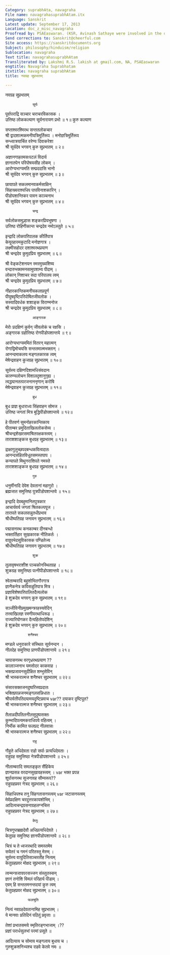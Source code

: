 ```yaml
---
Category: suprabhAta, navagraha
File name: navagrahasuprabhAtam.itx
Language: Sanskrit
Latest update: September 17, 2013
Location: doc_z_misc_navagraha
Proofread by: PSAEaswaran. (KSR, Avinash Sathaye were involved in the discussion.)
Send corrections to: Sanskrit@cheerful.com
Site access: https://sanskritdocuments.org
Subject: philosophy/hinduism/religion
Sublocation: navagraha
Text title: navagrahasuprabhAtam
Transliterated by: Lakshmi R.S. lakish at gmail.com, NA, PSAEaswaran
engtitle: Navagraha Suprabhatam
itxtitle: navagraha suprabhAtam
title: नवग्रह सुप्रभातम्

---
```

  
 नवग्रह सुप्रभातम्   
  
                सूर्यः  
  
पूर्वापराद्रि सञ्चार चराचरविकासक  ।  
उत्तिष्ठ लोककल्याण सूर्यनारायण प्रभो  ॥ १॥ कुरु कल्याण  
  
सप्ताश्वरश्मिरथ सन्ततलोकचार  
श्री द्वादशात्मकमनीयत्रिमूर्तिरूप ।  मनोज्ञत्रिमूर्तिरूप  
सन्ध्यात्रयार्चित वरेण्य दिवाकरेशा  
श्री सूर्यदेव भगवन् कुरु सुप्रभातम् ॥ २॥  
  
अज्ञानगाहतमसःपटलं विदार्य  
ज्ञानातपेन परिपोषयसीह लोकम् ।  
आरोग्यभाग्यमति सम्प्रददासि भानो  
श्री सूर्यदेव भगवन् कुरु सुप्रभातम्  ॥ ३॥  
  
छायापते सकलमानवकर्मसाक्षिन्  
सिंहाख्यराश्यधिप पापविनाशकारिन् ।  
पीडोपशान्तिकर पावन काञ्चनाभ  
श्री सूर्यदेव भगवन् कुरु सुप्रभातम् ॥ ४॥  
  
                चन्द्र  
  
सर्वलोकसमुल्हास शङ्करप्रियभूषणा ।  
उत्तिष्ठ रोहिणीकान्त चन्द्रदेव नमोऽस्तुते ॥ ५॥  
  
इन्द्रादि लोकपरिपालक कीर्तिपात्र  
केयूरहारमकुटादि मनोज्ञगात्र ।  
लक्ष्मीसहोदर दशाश्वरथप्रयाण  
श्री चन्द्रदेव कुमुदप्रिय सुप्रभातम् ॥ ६॥  
  
श्री वेङ्कटेशनयन स्मरमुख्यशिष्य  
वन्दारुभक्तमनसामुपशाम्य पीदाम् ।  
लोकान् निशाचर सदा परिपालय त्वम्  
श्री चन्द्रदेव कुमुदप्रिय सुप्रभातम् ॥ ७॥  
  
नीहारकान्तिकमनीयकलाप्रपूर्ण  
पीयूषवृष्टिपरिपोषितजीवलोक ।  
सस्यादिवर्धक शशाङ्क विराण्मनोज  
श्री चन्द्रदेव कुमुदप्रिय सुप्रभातम्  ॥ ८॥  
  
                आङ्गारक  
  
मेरोः प्रदक्षिणं कुर्वन् जीवलोकं च रक्षसि ।  
अङ्गारक ग्रहोत्तिष्ठ रोगपीडोपशान्तये ॥ ९॥  
  
आरोग्यभाग्यममितं वितरन् महात्मन्  
रोगाद्विमोचयसि सन्ततमात्मभक्तान् ।  
आनन्दमाकलय मङ्गलकारक त्वम्  
मेषेन्द्रवाहन कुजग्रह सुप्रभातम् ॥ १०॥  
  
सूर्यस्य दक्षिणदिशामधिसंवदानः  
कारुण्यलोचन विशालदृशानुगृह्य ।  
त्वद्ध्यानतत्परजनाननृणान् करोषि  
मेषेन्द्रवाहन कुजग्रह सुप्रभातम् ॥ ११॥  
  
                बुध  
  
बुध प्राज्ञ बुधाराध्य सिंहवाहन सोमज ।  
उत्तिष्ठ जगतां मित्र बुद्धिपीडोपशान्तये ॥ १२॥  
  
हे पीतवर्ण सुमनोहरकान्तिकाय  
पीताम्बर प्रमुदिताखिललोकसेव्य ।  
श्रीचन्द्रशेखरसमाश्रितरक्षकस्त्वम् ।  
ताराशशाङ्कज बुधग्रह सुप्रभातम् ॥ १३॥  
  
द्राक्षागुलुच्छपदबन्धकवित्वदातः  
आनन्दसंहितविधूतसमस्तपाप ।  
कन्यापते मिथुनराशिपते नमस्ते  
ताराशशाङ्कज बुधग्रह सुप्रभातम् ॥ १४॥  
  
                गुरु  
  
धनुर्मीनादि देवेश देवतानां महागुरो ।  
ब्रह्मजात समुत्तिष्ठ पुत्रपीडोपशान्तये ॥ १५॥  
  
इन्द्रादि देवबहुमानितपुत्रकार  
आचार्यवर्य जगतां श्रितकल्पपूज ।  
तारापते सकलसन्नुतधीप्रभाव  
श्रीधीष्पतिग्रह जनावन सुप्रभातम् ॥ १६॥  
  
पद्मासनस्थ कनकाम्बर दीनबन्धो  
भक्तार्तिहार सुखकारक नीतिकर्तः ।  
वाग्रूपभेदसुविकासक पण्डितेज्य  
श्रीधीष्पतिग्रह जनावन सुप्रभातम् ॥ १७॥  
  
                शुक्र  
  
तुलावृषभराशीश पञ्चकोनस्थितग्रह ।  
शुक्रग्रह समुत्तिष्ठा पत्नीपीडोपशान्तये ॥ १८॥  
  
श्वेताम्बरादि बहुशोभितगौरगात्र  
ज्ञानैकनेत्र कविसन्नुतिपात्र मित्र ।  
प्रज्ञाविशेषपरिपालितदैत्यलोक  
हे शुक्रदेव भगवन् कुरु सुप्रभातम् ॥ १९॥  
  
सञ्जीविनीप्रमुखमन्त्ररहस्यवेदिन्  
तत्त्वाखिलज्ञ रमणीयरथाधिरूढ ।  
राज्यारियोगकर दैत्यहितोपदेशिन्  
हे शुक्रदेव भगवन् कुरु सुप्रभातम् ॥ २०॥  
  
              शनैश्चर  
  
मण्डले धनुराकारे संस्थितः सूर्यनन्दन ।  
नीलदेह समुत्तिष्ठ प्राणपीडोपशान्तये ॥ २१॥  
  
चापासनस्थ वरगृध्ररथप्रयाण ??  
कालाञ्जनाभ यमसोदर काकवाह ।  
भक्तप्रजावनसुदीक्षित शम्भुसेविन्  
श्री भास्करात्मज शनैश्चर सुप्रभातम् ॥ २२॥  
  
संसारसक्तजनदुष्परिस्वप्रदातः  
भक्तिप्रपन्नजनमङ्गलसन्निधातः ।  
श्रीपार्वतीपतिदयामयदृष्टिप्रवाच  var??  दयाकर दृष्टिपूत?  
श्री भास्करात्मज शनैश्चर सुप्रभातम् ॥ २३॥  
  
तैलान्नदीपतिलनीलसुपुष्पसक्तः  
कुम्भादिपत्यमकराधिपये वहित्वम् ।  
निर्भीक कामित फलप्रद नीलवासः  
श्री भास्करात्मज शनैश्चर सुप्रभातम् ॥ २२॥  
  
                राहु  
  
गौहुते अधिदेवता राहो सर्पाः प्रत्यधिदेवताः ।  
राहुग्रह समुत्तिष्ठा नेत्रपीडोपशान्तये ॥ २५॥  
  
नीलाम्बरादि समलङ्कृत सैंहिकेय  
ज्ञानप्रसन्न वरदानसुखावहस्त्वम् ।  var भक्त प्रपन्न  
शूर्पासनस्थ सुजनावह सौम्यरूप??  
राहुग्रहप्रवर नेत्रद सुप्रभातम् ॥ २६॥  
  
सिंहाधिपश्च तनु सिंहगतासनस्त्वम् var  जटासनस्त्वम्  
मेर्वप्रदक्षिण चरदुत्तरकायशोभिम् ।  
आदित्यचन्द्रग्रसनाग्रहलग्नचित्त  
राहुग्रहप्रवर नेत्रद सुप्रभातम् ॥ २७॥  
  
                केतुः  
  
चित्रगुप्तब्रह्मदेवौ अधिप्रत्यधिदेवते ।  
केतुग्रह समुत्तिष्ठ ज्ञानपीडोपशान्तये ॥ २८॥  
  
चित्रं च ते ध्वजरथादि समस्तमेव  
सयेतरं च गमनं परितस्तु मेरुम् ।  
सूर्यस्य वायुदितिसञ्चरतीह नित्यम्  
केतुग्रहप्रवर मोक्षद सुप्रभातम् ॥ २९॥  
  
त्वन्मन्त्रजापपरसज्जन संस्तुतस्सन्  
ज्ञानं तनोशि विमलं परिहार्य पीडाम् ।  
एवम् हि सन्ततमनन्तदयां कुरु त्वम्  
केतुग्रहप्रवर मोक्षद सुप्रभातम् ॥ ३०॥  
  
              फलश्रुति  
  
नित्यं नवग्रहदेवतानामिह सुप्रभातम् ।  
ये मानवाः प्रतिदिनं पठितुं प्रवृत्ताः ॥  
  
तेशां प्रभातसमये स्मृतिरङ्गभाजाम् ।??  
प्रज्ञां परार्धसुलभां परमां प्रसूते ॥  
  
आदित्याय च सोमाय मङ्गलाय बुधाय च ।  
गुरुशुक्रशनिभ्यश्च राहवे केतवे नमः ॥  
  
  
  
  
